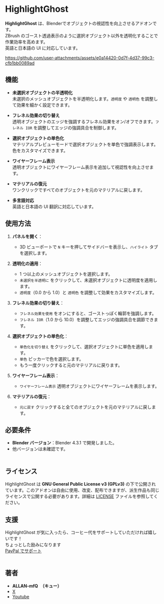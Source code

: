 # HighlightGhost

**HighlightGhost** は、Blenderでオブジェクトの視認性を向上させるアドオンです。  
ZBrush のゴースト透過表示のように選択オブジェクト以外を透明化することで作業効率を高めます。  
英語と日本語の UI に対応しています。


https://github.com/user-attachments/assets/e0a14420-0d7f-4d37-99c3-cfb1bb0089ad

## 機能  
- **未選択オブジェクトの半透明化**  
  未選択のメッシュオブジェクトを半透明化します。`透明度` や `透明色` を調整して効果を細かく設定できます。

- **フレネル効果の切り替え**  
  透明オブジェクトのエッジを強調するフレネル効果をオン/オフできます。`フレネル IOR` を調整してエッジの強調具合を制御します。

- **選択オブジェクトの単色化**  
  マテリアルプレビューモードで選択オブジェクトを単色で強調表示します。色をカスタマイズできます。

- **ワイヤーフレーム表示**  
  透明オブジェクトにワイヤーフレーム表示を追加して視認性を向上させます。

- **マテリアルの復元**  
  ワンクリックですべてのオブジェクトを元のマテリアルに戻します。

- **多言語対応**  
  英語と日本語の UI 翻訳に対応しています。

## 使用方法  

1. **パネルを開く**：  
   - 3D ビューポートで `N` キーを押してサイドバーを表示し、`ハイライト` タブを選択します。

2. **透明化の適用**：  
   - 1 つ以上のメッシュオブジェクトを選択します。  
   - `未選択を半透明に` をクリックして、未選択オブジェクトに透明度を適用します。  
   - `透明度`（0.0 から 1.0）と `透明色` を調整して効果をカスタマイズします。

3. **フレネル効果の切り替え**：  
   - `フレネル効果を使用` をオンにすると、ゴーストっぽく輪郭を強調します。  
   - `フレネル IOR`（1.0 から 10.0）を調整してエッジの強調具合を調節できます。

4. **選択オブジェクトの単色化**：  
   - `単色化を切り替え` をクリックして、選択オブジェクトに単色を適用します。  
   - `単色` ピッカーで色を選択します。  
   - もう一度クリックすると元のマテリアルに戻ります。

5. **ワイヤーフレーム表示**：  
   - `ワイヤーフレーム表示` 透明オブジェクトにワイヤーフレームを表示します。  

6. **マテリアルの復元**：  
   - `元に戻す` クリックすると全てのオブジェクトを元のマテリアルに戻します。

## 必要条件

- **Blender バージョン**：Blender 4.3.1 で開発しました。  
- 他バージョンは未確認です。
  <br>
  <br>
## ライセンス

HighlightGhost は **GNU General Public License v3 (GPLv3)** の下で公開されています。このアドオンは自由に使用、改変、配布できますが、派生作品も同じライセンスで公開する必要があります。詳細は [LICENSE](LICENSE) ファイルを参照してください。  
## 支援

HighlightGhost が気に入ったら、コーヒー代をサポートしていただければ嬉しいです！  
ちょっとした励みになります   
 [PayPal でサポート](https://paypal.me/kiutsugawa?country.x=JP&locale.x=ja_JP)
<br>
<br>
## 著者

- **ALLAN-mfQ　（キュー）**  
- [X](https://x.com/Qdegozaimasu)  
- [Youtube](https://www.youtube.com/channel/UCiIz3zCHwNroYE9h4h5BDew)

